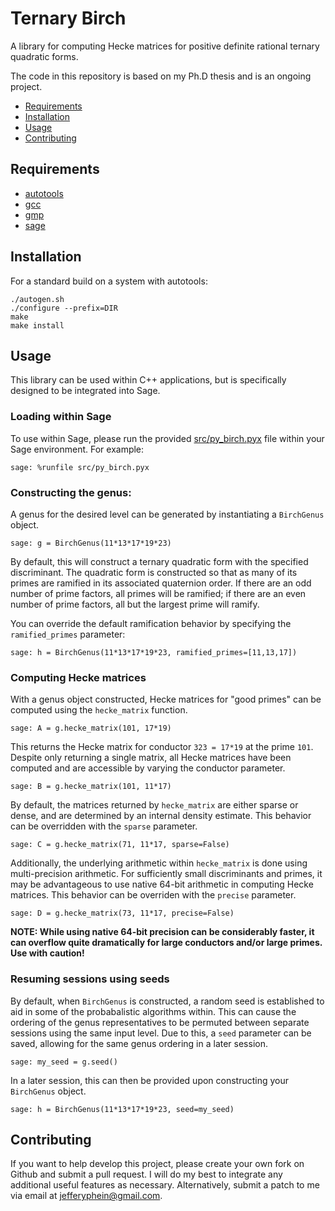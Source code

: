 Ternary Birch
=============
A library for computing Hecke matrices for positive definite rational ternary quadratic forms.

The code in this repository is based on my Ph.D thesis and is an ongoing project.

- [Requirements](#requirements)
- [Installation](#installation)
- [Usage](#usage)
- [Contributing](#contribution)

## Requirements

- [autotools](https://www.gnu.org/software/automake/manual/html_node/Autotools-Introduction.html)
- [gcc](https://gcc.gnu.org/)
- [gmp](https://gmplib.org/)
- [sage](http://www.sagemath.org/)

## Installation

For a standard build on a system with autotools:

    ./autogen.sh
    ./configure --prefix=DIR
    make
    make install
    
## Usage

This library can be used within C++ applications, but is specifically designed to be integrated into Sage.

### Loading within Sage

To use within Sage, please run the provided [src/py_birch.pyx](https://github.com/jefferyphein/ternary-birch/blob/master/src/py_birch.pyx) file within your Sage environment. For example:

    sage: %runfile src/py_birch.pyx

### Constructing the genus:

A genus for the desired level can be generated by instantiating a ``BirchGenus`` object.

    sage: g = BirchGenus(11*13*17*19*23)

By default, this will construct a ternary quadratic form with the specified discriminant. The quadratic form is constructed so that as many of its primes are ramified in its associated quaternion order. If there are an odd number of prime factors, all primes will be ramified; if there are an even number of prime factors, all but the largest prime will ramify.

You can override the default ramification behavior by specifying the ``ramified_primes`` parameter:

    sage: h = BirchGenus(11*13*17*19*23, ramified_primes=[11,13,17])
    
### Computing Hecke matrices

With a genus object constructed, Hecke matrices for "good primes" can be computed using the ``hecke_matrix`` function.

    sage: A = g.hecke_matrix(101, 17*19)

This returns the Hecke matrix for conductor ``323 = 17*19`` at the prime ``101``. Despite only returning a single matrix, all Hecke matrices have been computed and are accessible by varying the conductor parameter.

    sage: B = g.hecke_matrix(101, 11*17)

By default, the matrices returned by ``hecke_matrix`` are either sparse or dense, and are determined by an internal density estimate. This behavior can be overridden with the ``sparse`` parameter.

    sage: C = g.hecke_matrix(71, 11*17, sparse=False)

Additionally, the underlying arithmetic within ``hecke_matrix`` is done using multi-precision arithmetic. For sufficiently small discriminants and primes, it may be advantageous to use native 64-bit arithmetic in computing Hecke matrices. This behavior can be overriden with the ``precise`` parameter.

    sage: D = g.hecke_matrix(73, 11*17, precise=False)

**NOTE: While using native 64-bit precision can be considerably faster, it can overflow quite dramatically for large conductors and/or large primes. Use with caution!**

### Resuming sessions using seeds

By default, when ``BirchGenus`` is constructed, a random seed is established to aid in some of the probabalistic algorithms within. This can cause the ordering of the genus representatives to be permuted between separate sessions using the same input level. Due to this, a ``seed`` parameter can be saved, allowing for the same genus ordering in a later session.

    sage: my_seed = g.seed()

In a later session, this can then be provided upon constructing your ``BirchGenus`` object.

    sage: h = BirchGenus(11*13*17*19*23, seed=my_seed)

## Contributing

If you want to help develop this project, please create your own fork on Github and submit a pull request. I will do my best to integrate any additional useful features as necessary. Alternatively, submit a patch to me via email at jefferyphein@gmail.com.
